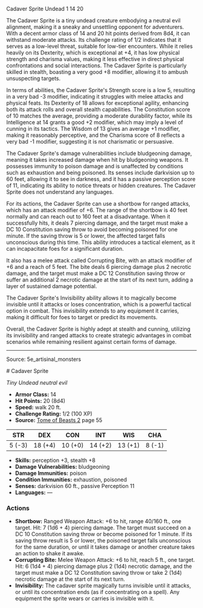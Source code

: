 <MonsterName/>Cadaver Sprite</MonsterName>
<CreatureType/>Undead</CreatureType>
<CR/>1</CR>
<AC/>14</AC>
<HP/>20</HP>
<summary>The Cadaver Sprite is a tiny undead creature embodying a neutral evil alignment, making it a sneaky and unsettling opponent for adventurers. With a decent armor class of 14 and 20 hit points derived from 8d4, it can withstand moderate attacks. Its challenge rating of 1/2 indicates that it serves as a low-level threat, suitable for low-tier encounters. While it relies heavily on its Dexterity, which is exceptional at +4, it has low physical strength and charisma values, making it less effective in direct physical confrontations and social interactions. The Cadaver Sprite is particularly skilled in stealth, boasting a very good +8 modifier, allowing it to ambush unsuspecting targets.</summary>

<detail>

In terms of abilities, the Cadaver Sprite's Strength score is a low 5, resulting in a very bad -3 modifier, indicating it struggles with melee attacks and physical feats. Its Dexterity of 18 allows for exceptional agility, enhancing both its attack rolls and overall stealth capabilities. The Constitution score of 10 matches the average, providing a moderate durability factor, while its Intelligence at 14 grants a good +2 modifier, which may imply a level of cunning in its tactics. The Wisdom of 13 gives an average +1 modifier, making it reasonably perceptive, and the Charisma score of 8 reflects a very bad -1 modifier, suggesting it is not charismatic or persuasive.

The Cadaver Sprite's damage vulnerabilities include bludgeoning damage, meaning it takes increased damage when hit by bludgeoning weapons. It possesses immunity to poison damage and is unaffected by conditions such as exhaustion and being poisoned. Its senses include darkvision up to 60 feet, allowing it to see in darkness, and it has a passive perception score of 11, indicating its ability to notice threats or hidden creatures. The Cadaver Sprite does not understand any languages.

For its actions, the Cadaver Sprite can use a shortbow for ranged attacks, which has an attack modifier of +6. The range of the shortbow is 40 feet normally and can reach out to 160 feet at a disadvantage. When it successfully hits, it deals 7 piercing damage, and the target must make a DC 10 Constitution saving throw to avoid becoming poisoned for one minute. If the saving throw is 5 or lower, the affected target falls unconscious during this time. This ability introduces a tactical element, as it can incapacitate foes for a significant duration.

It also has a melee attack called Corrupting Bite, with an attack modifier of +6 and a reach of 5 feet. The bite deals 6 piercing damage plus 2 necrotic damage, and the target must make a DC 12 Constitution saving throw or suffer an additional 2 necrotic damage at the start of its next turn, adding a layer of sustained damage potential.

The Cadaver Sprite's Invisibility ability allows it to magically become invisible until it attacks or loses concentration, which is a powerful tactical option in combat. This invisibility extends to any equipment it carries, making it difficult for foes to target or predict its movements.

Overall, the Cadaver Sprite is highly adept at stealth and cunning, utilizing its invisibility and ranged attacks to create strategic advantages in combat scenarios while remaining resilient against certain forms of damage.</detail>



---

Source: 5e_artisinal_monsters

<statblock>
# Cadaver Sprite

*Tiny* *Undead* *neutral evil*

- **Armor Class:** 14
- **Hit Points:** 20 (8d4)
- **Speed:** walk 20 ft.
- **Challenge Rating:** 1/2 (100 XP)
- **Source:** [Tome of Beasts 2](https://koboldpress.com/kpstore/product/tome-of-beasts-2-for-5th-edition) page 55

| STR | DEX | CON | INT | WIS | CHA |
| --- | --- | --- | --- | --- | --- |
| 5 (-3) | 18 (+4) | 10 (+0) | 14 (+2) | 13 (+1) | 8 (-1) |

- **Skills:** perception +3, stealth +8
- **Damage Vulnerabilities:** bludgeoning
- **Damage Immunities:** poison
- **Condition Immunities:** exhaustion, poisoned
- **Senses:** darkvision 60 ft., passive Perception 11
- **Languages:** —

### Actions

- **Shortbow:** Ranged Weapon Attack: +6 to hit, range 40/160 ft., one target. Hit: 7 (1d6 + 4) piercing damage. The target must succeed on a DC 10 Constitution saving throw or become poisoned for 1 minute. If its saving throw result is 5 or lower, the poisoned target falls unconscious for the same duration, or until it takes damage or another creature takes an action to shake it awake.
- **Corrupting Bite:** Melee Weapon Attack: +6 to hit, reach 5 ft., one target. Hit: 6 (1d4 + 4) piercing damage plus 2 (1d4) necrotic damage, and the target must make a DC 12 Constitution saving throw or take 2 (1d4) necrotic damage at the start of its next turn.
- **Invisibility:** The cadaver sprite magically turns invisible until it attacks, or until its concentration ends (as if concentrating on a spell). Any equipment the sprite wears or carries is invisible with it.


</statblock>


